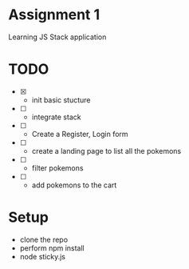 # Assignment 1
Learning JS Stack application

# TODO
- [x] - init basic stucture
- [ ] - integrate stack
- [ ] - Create a Register, Login form
- [ ] - create a landing page to list all the pokemons
- [ ] - filter pokemons
- [ ] - add pokemons to the cart 

# Setup
- clone the repo
- perform npm install
- node sticky.js